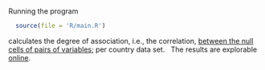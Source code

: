 <br>

Running the program

````R
  source(file = 'R/main.R')
````

calculates the degree of association, i.e., the correlation, 
[between the null cells of pairs of variables](https://helminthiases.github.io/data/pattern.html#null-regression--correlation); 
per country data set. &nbsp; The results are explorable [online](https://helminthiases.github.io/data/pattern.html#null-correlation).

<br>
<br>

<br>
<br>

<br>
<br>

<br>
<br>
